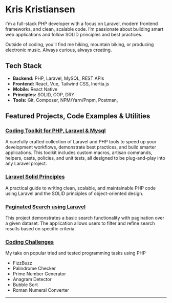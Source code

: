 # Kris Kristiansen

I'm a full-stack PHP developer with a focus on Laravel, modern frontend frameworks, and clean, scalable code. I’m passionate about building smart web applications and follow SOLID principles and best practices.

Outside of coding, you’ll find me hiking, mountain biking, or producing electronic music. Always curious, always creating.

## Tech Stack

- **Backend:** PHP, Laravel, MySQL, REST APIs
- **Frontend:** React, Vue, Tailwind CSS, Inertia.js
- **Mobile:** React Native
- **Principles:** SOLID, OOP, DRY
- **Tools:** Git, Composer, NPM/Yarn/Pnpm, Postman, 

## Featured Projects, Code Examples & Utilities

### [Coding Toolkit for PHP, Laravel & Mysql](https://github.com/bump909/coding-toolkit)

A carefully crafted collection of Laravel and PHP tools to speed up your development workflows, demonstrate best practices, and build smarter applications.
This toolkit includes custom macros, artisan commands, helpers, casts, policies, and unit tests, all designed to be plug-and-play into any Laravel project.

### [Laravel Solid Principles](https://github.com/bump909/laravel-solid-principles)

A practical guide to writing clean, scalable, and maintainable PHP code using Laravel and the SOLID principles of object-oriented design.

### [Paginated Search using Laravel](https://github.com/bump909/property-search)

This project demonstrates a basic search functionality with pagination over a given dataset. The application allows users to filter and refine search results based on specific criteria.

### [Coding Challenges](https://github.com/bump909/coding-challenges)

My take on popular tried and tested programming tasks using PHP

- FizzBuzz
- Palindrome Checker
- Prime Number Generator
- Anagram Detector
- Bubble Sort
- Roman Numeral Converter

---
